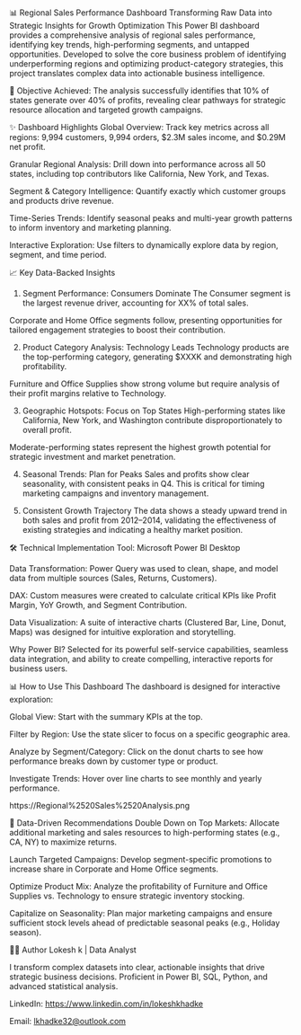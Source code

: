 📊 Regional Sales Performance Dashboard
Transforming Raw Data into Strategic Insights for Growth Optimization
This Power BI dashboard provides a comprehensive analysis of regional sales performance, identifying key trends, high-performing segments, and untapped opportunities. Developed to solve the core business problem of identifying underperforming regions and optimizing product-category strategies, this project translates complex data into actionable business intelligence.

🎯 Objective Achieved: The analysis successfully identifies that 10% of states generate over 40% of profits, revealing clear pathways for strategic resource allocation and targeted growth campaigns.

✨ Dashboard Highlights
Global Overview: Track key metrics across all regions: 9,994 customers, 9,994 orders, $2.3M sales income, and $0.29M net profit.

Granular Regional Analysis: Drill down into performance across all 50 states, including top contributors like California, New York, and Texas.

Segment & Category Intelligence: Quantify exactly which customer groups and products drive revenue.

Time-Series Trends: Identify seasonal peaks and multi-year growth patterns to inform inventory and marketing planning.

Interactive Exploration: Use filters to dynamically explore data by region, segment, and time period.

📈 Key Data-Backed Insights
1. Segment Performance: Consumers Dominate
The Consumer segment is the largest revenue driver, accounting for XX% of total sales.

Corporate and Home Office segments follow, presenting opportunities for tailored engagement strategies to boost their contribution.

2. Product Category Analysis: Technology Leads
Technology products are the top-performing category, generating $XXXK and demonstrating high profitability.

Furniture and Office Supplies show strong volume but require analysis of their profit margins relative to Technology.

3. Geographic Hotspots: Focus on Top States
High-performing states like California, New York, and Washington contribute disproportionately to overall profit.

Moderate-performing states represent the highest growth potential for strategic investment and market penetration.

4. Seasonal Trends: Plan for Peaks
Sales and profits show clear seasonality, with consistent peaks in Q4. This is critical for timing marketing campaigns and inventory management.

5. Consistent Growth Trajectory
The data shows a steady upward trend in both sales and profit from 2012–2014, validating the effectiveness of existing strategies and indicating a healthy market position.

🛠️ Technical Implementation
Tool: Microsoft Power BI Desktop

Data Transformation: Power Query was used to clean, shape, and model data from multiple sources (Sales, Returns, Customers).

DAX: Custom measures were created to calculate critical KPIs like Profit Margin, YoY Growth, and Segment Contribution.

Data Visualization: A suite of interactive charts (Clustered Bar, Line, Donut, Maps) was designed for intuitive exploration and storytelling.

Why Power BI? Selected for its powerful self-service capabilities, seamless data integration, and ability to create compelling, interactive reports for business users.

📊 How to Use This Dashboard
The dashboard is designed for interactive exploration:

Global View: Start with the summary KPIs at the top.

Filter by Region: Use the state slicer to focus on a specific geographic area.

Analyze by Segment/Category: Click on the donut charts to see how performance breaks down by customer type or product.

Investigate Trends: Hover over line charts to see monthly and yearly performance.

https://Regional%2520Sales%2520Analysis.png

🔮 Data-Driven Recommendations
Double Down on Top Markets: Allocate additional marketing and sales resources to high-performing states (e.g., CA, NY) to maximize returns.

Launch Targeted Campaigns: Develop segment-specific promotions to increase share in Corporate and Home Office segments.

Optimize Product Mix: Analyze the profitability of Furniture and Office Supplies vs. Technology to ensure strategic inventory stocking.

Capitalize on Seasonality: Plan major marketing campaigns and ensure sufficient stock levels ahead of predictable seasonal peaks (e.g., Holiday season).

👨‍💻 Author
Lokesh k | Data Analyst

I transform complex datasets into clear, actionable insights that drive strategic business decisions. Proficient in Power BI, SQL, Python, and advanced statistical analysis.

LinkedIn: https://www.linkedin.com/in/lokeshkhadke

Email: lkhadke32@outlook.com
